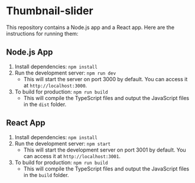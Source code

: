 # Thumbnail-slider

This repository contains a Node.js app and a React app. Here are the instructions for running them:

## Node.js App

1. Install dependencies: `npm install`
2. Run the development server: `npm run dev`
   - This will start the server on port 3000 by default. You can access it at `http://localhost:3000`.
3. To build for production: `npm run build`
   - This will compile the TypeScript files and output the JavaScript files in the `dist` folder.

## React App

1. Install dependencies: `npm install`
2. Run the development server: `npm start`
   - This will start the development server on port 3001 by default. You can access it at `http://localhost:3001`.
3. To build for production: `npm run build`
   - This will compile the TypeScript files and output the JavaScript files in the `build` folder.
